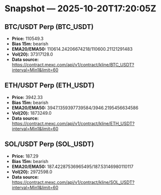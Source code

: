 # Snapshot — 2025-10-20T17:20:05Z

## BTC/USDT Perp (BTC_USDT)
- **Price:** 110549.3
- **Bias 15m:** bearish
- **EMA20/EMA50:** 110614.24206674218/110600.21121291483
- **Vol(20):** 37317128.0
- **Data source:** https://contract.mexc.com/api/v1/contract/kline/BTC_USDT?interval=Min1&limit=60

## ETH/USDT Perp (ETH_USDT)
- **Price:** 3942.33
- **Bias 15m:** bearish
- **EMA20/EMA50:** 3947.1359397739584/3946.2195456634586
- **Vol(20):** 1873249.0
- **Data source:** https://contract.mexc.com/api/v1/contract/kline/ETH_USDT?interval=Min1&limit=60

## SOL/USDT Perp (SOL_USDT)
- **Price:** 187.29
- **Bias 15m:** bearish
- **EMA20/EMA50:** 187.42287536965495/187.53146980110117
- **Vol(20):** 2972598.0
- **Data source:** https://contract.mexc.com/api/v1/contract/kline/SOL_USDT?interval=Min1&limit=60
